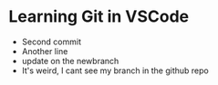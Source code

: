 # Learning Git in VSCode

- Second commit
- Another line
- update on the newbranch
- It's weird, I cant see my branch in the github repo